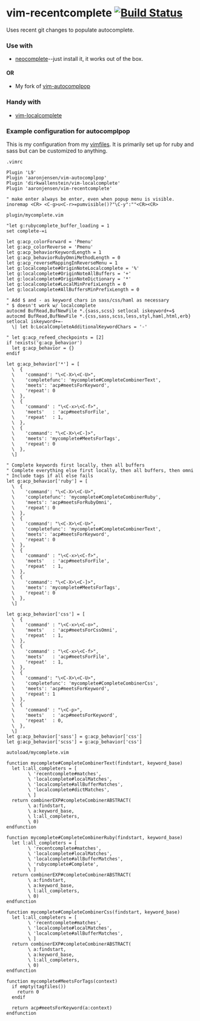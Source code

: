 # vim-recentcomplete [![Build Status](https://travis-ci.org/aaronjensen/vim-recentcomplete.png?branch=master)](https://travis-ci.org/aaronjensen/vim-recentcomplete)

Uses recent git changes to populate autocomplete.

### Use with

* [neocomplete](https://github.com/Shougo/neocomplete.vim)--just install it, it
  works out of the box.

#### OR

* My fork of [vim-autocomplpop](https://github.com/aaronjensen/vim-autocomplpop)

### Handy with

* [vim-localcomplete](https://github.com/dirkwallenstein/vim-localcomplete)

### Example configuration for autocomplpop

This is my configuration from my [vimfiles](https://github.com/aaronjensen/vimfiles).
It is primarily set up for ruby and sass but can be customized to anything.

`.vimrc`

```vim
Plugin 'L9'
Plugin 'aaronjensen/vim-autocomplpop'
Plugin 'dirkwallenstein/vim-localcomplete'
Plugin 'aaronjensen/vim-recentcomplete'

" make enter always be enter, even when popup menu is visible.
inoremap <CR> <C-g>u<C-r>=pumvisible()?"\C-y":""<CR><CR>
```

`plugin/mycomplete.vim`

```vim
"let g:rubycomplete_buffer_loading = 1
set complete-=i

let g:acp_colorForward = 'Pmenu'
let g:acp_colorReverse = 'Pmenu'
let g:acp_behaviorKeywordLength = 1
let g:acp_behaviorRubyOmniMethodLength = 0
let g:acp_reverseMappingInReverseMenu = 1
let g:localcomplete#OriginNoteLocalcomplete = '%'
let g:localcomplete#OriginNoteAllBuffers = '+'
let g:localcomplete#OriginNoteDictionary = '*'
let g:localcomplete#LocalMinPrefixLength = 0
let g:localcomplete#AllBuffersMinPrefixLength = 0

" Add $ and - as keyword chars in sass/css/haml as necessary
" $ doesn't work w/ localcomplete
autocmd BufRead,BufNewFile *.{sass,scss} setlocal iskeyword+=$
autocmd BufRead,BufNewFile *.{css,sass,scss,less,styl,haml,html,erb} setlocal iskeyword+=- 
  \| let b:LocalCompleteAdditionalKeywordChars = '-'

" let g:acp_refeed_checkpoints = [2]
if !exists('g:acp_behavior')
  let g:acp_behavior = {}
endif

let g:acp_behavior['*'] = [
  \  {
  \    'command': "\<C-X>\<C-U>",
  \    'completefunc': 'mycomplete#CompleteCombinerText',
  \    'meets': 'acp#meetsForKeyword',
  \    'repeat': 0
  \  },
  \  {
  \    'command' : "\<C-x>\<C-f>",
  \    'meets'   : 'acp#meetsForFile',
  \    'repeat'  : 1,
  \  },
  \  {
  \    'command': "\<C-X>\<C-]>",
  \    'meets': 'mycomplete#MeetsForTags',
  \    'repeat': 0
  \  },
  \]

" Complete keywords first locally, then all buffers
" Complete everything else first locally, then all buffers, then omni
" Include tags if all else fails
let g:acp_behavior['ruby'] = [
  \  {
  \    'command': "\<C-X>\<C-U>",
  \    'completefunc': 'mycomplete#CompleteCombinerRuby',
  \    'meets': 'acp#meetsForRubyOmni',
  \    'repeat': 0
  \  },
  \  {
  \    'command': "\<C-X>\<C-U>",
  \    'completefunc': 'mycomplete#CompleteCombinerText',
  \    'meets': 'acp#meetsForKeyword',
  \    'repeat': 0
  \  },
  \  {
  \    'command' : "\<C-x>\<C-f>",
  \    'meets'   : 'acp#meetsForFile',
  \    'repeat'  : 1,
  \  },
  \  {
  \    'command': "\<C-X>\<C-]>",
  \    'meets': 'mycomplete#MeetsForTags',
  \    'repeat': 0
  \  },
  \]

let g:acp_behavior['css'] = [
  \  {
  \    'command' : "\<C-x>\<C-o>",
  \    'meets'   : 'acp#meetsForCssOmni',
  \    'repeat'  : 1,
  \  },
  \  {
  \    'command' : "\<C-x>\<C-f>",
  \    'meets'   : 'acp#meetsForFile',
  \    'repeat'  : 1,
  \  },
  \  {
  \    'command': "\<C-X>\<C-U>",
  \    'completefunc': 'mycomplete#CompleteCombinerCss',
  \    'meets': 'acp#meetsForKeyword',
  \    'repeat': 1
  \  },
  \  {
  \    'command' : "\<C-p>",
  \    'meets'   : 'acp#meetsForKeyword',
  \    'repeat'  : 0,
  \  },
  \]
let g:acp_behavior['sass'] = g:acp_behavior['css']
let g:acp_behavior['scss'] = g:acp_behavior['css']
```

`autoload/mycomplete.vim`

```vim
function mycomplete#CompleteCombinerText(findstart, keyword_base)
  let l:all_completers = [
        \ 'recentcomplete#matches',
        \ 'localcomplete#localMatches',
        \ 'localcomplete#allBufferMatches',
        \ 'localcomplete#dictMatches',
        \ ]
  return combinerEXP#completeCombinerABSTRACT(
        \ a:findstart,
        \ a:keyword_base,
        \ l:all_completers,
        \ 0)
endfunction

function mycomplete#CompleteCombinerRuby(findstart, keyword_base)
  let l:all_completers = [
        \ 'recentcomplete#matches',
        \ 'localcomplete#localMatches',
        \ 'localcomplete#allBufferMatches',
        \ 'rubycomplete#Complete',
        \ ]
  return combinerEXP#completeCombinerABSTRACT(
        \ a:findstart,
        \ a:keyword_base,
        \ l:all_completers,
        \ 0)
endfunction

function mycomplete#CompleteCombinerCss(findstart, keyword_base)
  let l:all_completers = [
        \ 'recentcomplete#matches',
        \ 'localcomplete#localMatches',
        \ 'localcomplete#allBufferMatches',
        \ ]
  return combinerEXP#completeCombinerABSTRACT(
        \ a:findstart,
        \ a:keyword_base,
        \ l:all_completers,
        \ 0)
endfunction

function mycomplete#MeetsForTags(context)
  if empty(tagfiles())
    return 0
  endif

  return acp#meetsForKeyword(a:context)
endfunction
```
